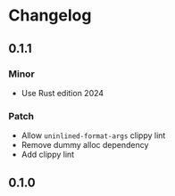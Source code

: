 # Changelog

## 0.1.1

### Minor

- Use Rust edition 2024

### Patch

- Allow `uninlined-format-args` clippy lint
- Remove dummy alloc dependency
- Add clippy lint

## 0.1.0

<!-- Increment to skip CHANGELOG.md test: 0 -->
